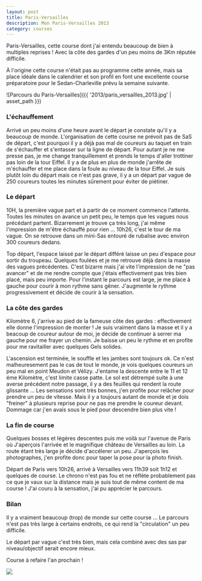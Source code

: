 ```yaml
---
layout: post
title: Paris-Versailles
description: Mon Paris-Versailles 2013
category: courses
---
```


Paris-Versailles, cette course dont j'ai entendu beaucoup de bien à multiples
reprises ! Avec la côte des gardes d'un peu moins de 3Km réputée
difficile.

À l'origine cette course n'était pas au programme cette année, mais sa place
idéale dans le calendrier et son profil en font une excellente course
préparatoire pour le Sedan-Charleville prévu la semaine suivante.

![Parcours du Paris-Versailles]({{ '2013/paris_versailles_2013.jpg' | asset_path }})

### L'échauffement

Arrivé un peu moins d'une heure avant le départ je constate qu'il y a beaucoup
de monde. L'organisation de cette course ne prévoit pas de SaS de départ, c'est
pourquoi il y a déjà pas mal de coureurs au taquet en train de s'échauffer et
s'entasser sur la ligne de départ.
Pour autant je ne me presse pas, je me change tranquillement et prends le temps
d'aller trottiner pas loin de la tour Eiffel. Il y a de plus en plus de monde
j'arrête de m'échauffer et me place dans la foule au niveau de la tour Eiffel.
Je suis plutôt loin du départ mais ce n'est pas grave, il y a un départ par
vague de 250 coureurs toutes les minutes sûrement pour éviter de piétiner.

### Le départ

10H, la première vague part et à partir de ce moment commence l'attente.
Toutes les minutes on avance un petit peu, le temps que les vagues nous
précédant partent. Bizarrement je trouve ça très long, j'ai même l'impression
de m'être échauffé pour rien ...
10h26, c'est le tour de ma vague. On se retrouve dans un mini-Sas entouré de
rubalise avec environ 300 coureurs dedans.

Top départ, l'espace laissé par le départ différé laisse un peu d'espace pour
sortir du troupeau. Quelques foulées et je me retrouve déjà dans la masse des
vagues précédentes. C'est bizarre mais j'ai vite l'impression de ne "pas avancer"
et de me rendre compte que j'étais effectivement pas très bien placé, mais peu
importe. Pour l'instant le parcours est large, je me place à gauche pour
courir à mon rythme sans gêner. J'augmente le rythme progressivement et décide
de courir à la sensation.

### La côte des gardes

Kilomètre 6, j'arrive au pied de la fameuse côte des gardes : effectivement
elle donne l'impression de monter !
Je suis vraiment dans la masse et il y a beacoup de coureur autour de moi, je
décide de continuer à serrer ma gauche pour me frayer un chemin.
Je baisse un peu le rythme et en profite pour me ravitailler avec quelques Gels
solides.

L'ascension est terminée, le souffle et les jambes sont toujours ok.
Ce n'est malheuresement pas le cas de tout le monde, je vois quelques coureurs
un peu mal en point Meudon et Vélizy.
J'entame la descente entre le 11 et 12 éme Kilomètre, c'est limite casse patte.
Le sol est détrempé suite à une averse précédent notre passage, il y a des
feuilles qui rendent la route glissante ...
Les sensations sont très bonnes, j'en profite pour relâcher pour prendre un peu
de vitesse. Mais il y a toujours autant de monde et je dois "freiner" à plusieurs
reprise pour ne pas me prendre le coureur devant. Dommage car j'en avais sous
le pied pour descendre bien plus vite !

### La fin de course

Quelques bosses et légères descentes puis me voilà sur l'avenue de Paris où
J'aperçois l'arrivée et le magnifique château de Versailles au loin.
La route étant très large je décide d'accélerer un peu.
J'aperçois les photographes, j'en profite donc pour taper la pose pour la photo
finish.

Départ de Paris vers 10h26, arrivé à Versailles vers 11h39 soit 1h12 et
quelques de course.
Le chrono n'est pas fou et ne réflète probablement pas ce que je vaux sur
la distance mais je suis tout de même content de ma course !
J'ai couru à la sensation, j'ai pu apprécier le parcours.

### Bilan

Il y a vraiment beaucoup (trop) de monde sur cette course ...
Le parcours n'est pas très large à certains endroits, ce qui rend la
"circulation" un peu difficile.

Le départ par vague c'est très bien, mais cela combiné avec des sas par
niveau/objectif serait encore mieux.

Course à refaire l'an prochain !

<img class="ctr img-thumbnail" src="{% base64 https://dl.dropboxusercontent.com/u/5236486/runner.sh/img/2013/pv2013.jpg %}" />
